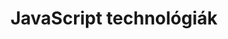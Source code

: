 ---
title: JavaScript technológiák
layout: subject
permalink: /jstech
shortdesc: >
    A Webfejlesztés 2. tárgyban megismertekre építve betekintés a modern JavaScript programozás technológiáiba a klienstől a webszerveren át az adatbázisokig.
---